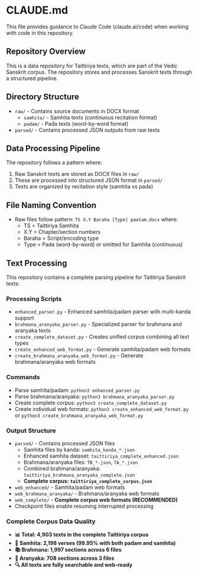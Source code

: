 # CLAUDE.md

This file provides guidance to Claude Code (claude.ai/code) when working with code in this repository.

## Repository Overview

This is a data repository for Taittiriya texts, which are part of the Vedic Sanskrit corpus. The repository stores and processes Sanskrit texts through a structured pipeline.

## Directory Structure

- `raw/` - Contains source documents in DOCX format
  - `samhita/` - Samhita texts (continuous recitation format)
  - `padam/` - Pada texts (word-by-word format)
- `parsed/` - Contains processed JSON outputs from raw texts

## Data Processing Pipeline

The repository follows a pattern where:
1. Raw Sanskrit texts are stored as DOCX files in `raw/`
2. These are processed into structured JSON format in `parsed/`
3. Texts are organized by recitation style (samhita vs pada)

## File Naming Convention

- Raw files follow pattern: `TS X.Y Baraha [Type] paatam.docx` where:
  - TS = Taittiriya Samhita
  - X.Y = Chapter/section numbers
  - Baraha = Script/encoding type
  - Type = Pada (word-by-word) or omitted for Samhita (continuous)

## Text Processing

This repository contains a complete parsing pipeline for Taittiriya Sanskrit texts:

### Processing Scripts
- `enhanced_parser.py` - Enhanced samhita/padam parser with multi-kanda support
- `brahmana_aranyaka_parser.py` - Specialized parser for brahmana and aranyaka texts
- `create_complete_dataset.py` - Creates unified corpus combining all text types
- `create_enhanced_web_format.py` - Generate samhita/padam web formats
- `create_brahmana_aranyaka_web_format.py` - Generate brahmana/aranyaka web formats

### Commands
- Parse samhita/padam: `python3 enhanced_parser.py`
- Parse brahmana/aranyaka: `python3 brahmana_aranyaka_parser.py`
- Create complete corpus: `python3 create_complete_dataset.py`
- Create individual web formats: `python3 create_enhanced_web_format.py` or `python3 create_brahmana_aranyaka_web_format.py`

### Output Structure
- `parsed/` - Contains processed JSON files
  - Samhita files by kanda: `samhita_kanda_*.json`
  - Enhanced samhita dataset: `taittiriya_complete_enhanced.json`
  - Brahmana/aranyaka files: `TB_*.json`, `TA_*.json`
  - Combined brahmana/aranyaka: `taittiriya_brahmana_aranyaka_complete.json`
  - **Complete corpus: `taittiriya_complete_corpus.json`**
- `web_enhanced/` - Samhita/padam web formats
- `web_brahmana_aranyaka/` - Brahmana/aranyaka web formats
- `web_complete/` - **Complete corpus web formats (RECOMMENDED)**
- Checkpoint files enable resuming interrupted processing

### Complete Corpus Data Quality
- **📊 Total: 4,903 texts in the complete Taittiriya corpus**
- **📜 Samhita: 2,198 verses (99.95% with both padam and samhita)**
- **📚 Brahmana: 1,997 sections across 6 files**
- **🌲 Aranyaka: 708 sections across 3 files**
- **🔍 All texts are fully searchable and web-ready**